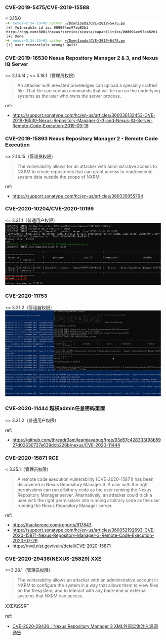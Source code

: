 ### CVE-2019-5475/CVE-2019-15588
< 3.15.0
![](imgs/20190913044207.png)

### CVE-2019-16530 Nexus Repository Manager 2 & 3, and Nexus IQ Server
<= 2.14.14；<= 3.18.1（管理员权限）
> An attacker with elevated priveledges can upload a specially crafted file.  That file can contain commands that will be run on the underlying systems as the user who owns the server process.  

ref:
- https://support.sonatype.com/hc/en-us/articles/360036132453-CVE-2019-16530-Nexus-Repository-Manager-2-3-and-Nexus-IQ-Server-Remote-Code-Execution-2019-09-19

### CVE-2019-15893 Nexus Repository Manager 2 - Remote Code Execution
<= 2.14.15（管理员权限）
>  The vulnerability allows for an attacker with administrative access to NXRM to create repostories that can grant access to read/execute system data outside the scope of NXRM. 



ref:
- https://support.sonatype.com/hc/en-us/articles/360035055794


### CVE-2020-10204/CVE-2020-10199
<= 3.21.1（普通用户权限）
![](imgs/20200403130016.png)

### CVE-2020-11753
<= 3.21.2（管理器权限）
![](imgs/nexus_groovy_calc3.gif)


### CVE-2020-11444 越权admin任意密码重置
<= 3.21.2（普通用户权限）

ref: 
- https://github.com/threedr3am/learnjavabug/tree/93d57c428333f98b5927d02630737e639dcb226b/nexus/CVE-2020-11444


### CVE-2020-15871 RCE
< 3.25.1（管理员权限）
> A remote code execution vulnerability (CVE-2020-15871) has been discovered in Nexus Repository Manager 3.
A user with the right permissions can run arbitrary code as the user running the Nexus Repository Manager server. Alternatively, an attacker could trick a user with the right permissions into running arbitrary code as the user running the Nexus Repository Manager server. 

ref:
- https://hackerone.com/reports/917843
- https://support.sonatype.com/hc/en-us/articles/360052192693-CVE-2020-15871-Nexus-Repository-Manager-3-Remote-Code-Execution-2020-07-29
- https://nvd.nist.gov/vuln/detail/CVE-2020-15871


### CVE-2020-29436(NEXUS-25829)  XXE
<=3.28.1（管理员权限）
> The vulnerability allows an attacker with an administrative account in NXRM to configure the system in a way that allows them to view files on the filesystem, and to interact with any back-end or external systems that NXRM can access.

XXE和SSRF

ref:
- [CVE-2020-29436：Nexus Repository Manager 3 XML外部实体注入漏洞通告](https://mp.weixin.qq.com/s/CD5TsEGsNocW8WA5jY-pww)
